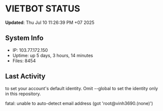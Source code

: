 # VIETBOT STATUS
**Updated**: Thu Jul 10 11:26:39 PM +07 2025

## System Info
- IP: 103.77.172.150
- Uptime: up 5 days, 3 hours, 14 minutes
- Files: 8454

## Last Activity

to set your account's default identity.
Omit --global to set the identity only in this repository.

fatal: unable to auto-detect email address (got 'root@vinh3690.(none)')

